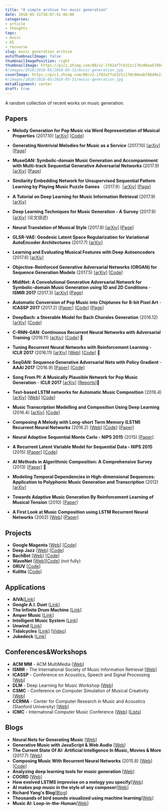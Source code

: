 ```yaml
---
title: "A simple archive for music generation"
date: 2018-05-31T16:07:41-04:00
categories:
- article
- thoughts
tags:
- music
- AI
- recourse
slug: music generation archive
autoThumbnailImage: false
thumbnailImagePosition: right
thumbnailImage: https://pic1.zhimg.com/80/v2-1f02af7c6321c170c06eab78849e212f_hd.jpg
#/images/2018/2018-05/2018-05-31/music-generation.jpg
coverImage: https://pic1.zhimg.com/80/v2-1f02af7c6321c170c06eab78849e212f_hd.jpg
#/images/2018/2018-05/2018-05-31/music-generation.jpg
metaAlignment: center
draft: true
---
```


A random collection of recent works on music generation.
<!--more-->

## Papers

- **Melody Generation for Pop Music via Word Representation of Musical Properties** (2017.10) [[arXiv](https://arxiv.org/abs/1710.11549)] [[Code](https://github.com/mil-tokyo/NeuralMelody)]

- **Generating Nontrivial Melodies for Music as a Service** (2017.10) [[arXiv](https://arxiv.org/abs/1710.02280)] [[Page](https://composing.ai)]

- **MuseGAN: Symbolic-domain Music Generation and Accompaniment with Multi-track Sequential Generative Adversarial Networks** (2017.9) [[arXiv](https://arxiv.org/abs/1709.06298)] [[Page](https://salu133445.github.io/musegan/)]

- **Similarity Embedding Network for Unsupervised Sequential Pattern Learning by Playing Music Puzzle Games** （2017.9）[[arXiv](https://arxiv.org/abs/1709.04384)] [[Page](https://remyhuang.github.io/DJnet)]

- **A Tutorial on Deep Learning for Music Information Retrieval** (2017.9) [[arXiv](https://arxiv.org/abs/1709.04396)]

- **Deep Learning Techniques for Music Generation - A Survey** (2017.9) [[arXiv](https://arxiv.org/abs/1709.01620)] (论文综述)

- **Neural Translation of Musical Style** (2017.8) [[arXiv](https://arxiv.org/abs/1708.03535)] [[Page](http://imanmalik.com/cs/2017/06/05/neural-style.html)]

- **GLSR-VAE: Geodesic Latent Space Regularization for Variational AutoEncoder Architectures** (2017.7) [[arXiv](https://arxiv.org/abs/1707.04588)]

- **Learning and Evaluating Musical Features with Deep Autoencoders** (2017.6) [[arXiv](https://arxiv.org/abs/1706.04486)]

- **Objective-Reinforced Generative Adversarial Networks (ORGAN) for Sequence Generation Models** (2017.5) [[arXiv](https://arxiv.org/abs/1705.10843)] [[Code](https://github.com/gablg1/ORGAN)]

- **MidiNet: A Convolutional Generative Adversarial Network for Symbolic-domain Music Generation using 1D and 2D Conditions** - **ISMIR 2017** (2017.3) [[arXiv](https://arxiv.org/abs/1703.10847)] [[Page](https://richardyang40148.github.io/TheBlog/midinet_arxiv_demo.html)] 

- **Automatic Conversion of Pop Music into Chiptunes for 8-bit Pixel Art** - **ICASSP 2017** (2017.2) [[Paper](http://mac.citi.sinica.edu.tw/~yang/pub/su17icassp_8bit.pdf)] [[Code](https://github.com/LemonATsu/pop-to-8bit)] [[Page](https://lemonatsu.github.io)]

- **DeepBach: a Steerable Model for Bach Chorales Generation** (2016.12) [[arXiv](https://arxiv.org/abs/1612.01010)] [[Code](https://github.com/Ghadjeres/DeepBach)]

- **C-RNN-GAN: Continuous Recurrent Neural Networks with Adversarial Training** (2016.11) [[arXiv](https://arxiv.org/abs/1611.09904)] [[Code](https://github.com/olofmogren/c-rnn-gan)] 🌟

- **Tuning Recurrent Neural Networks with Reinforcement Learning - ICLR 2017** (2016.11) [[arXiv](https://arxiv.org/abs/1611.02796)] [[Web](https://magenta.tensorflow.org/2016/11/09/tuning-recurrent-networks-with-reinforcement-learning)] [[Code](https://github.com/tensorflow/magenta/tree/master/magenta/models/rl_tuner)] 🌟

- **SeqGAN: Sequence Generative Adversarial Nets with Policy Gradient** - **AAAI 2017** (2016.9) [[Paper](http://www.aaai.org/ocs/index.php/AAAI/AAAI17/paper/download/14344/14489)] [[Code](https://github.com/LantaoYu/SeqGAN)]

- **Song From PI: A Musically Plausible Network for Pop Music Generation** - **ICLR 2017** [[arXiv](https://arxiv.org/abs/1611.03477)] [[Reports](http://www.theregister.co.uk/2016/11/11/ai_pop_music_maker/)]🌟

- **Text-based LSTM networks for Automatic Music Composition** (2016.4) [[arXiv](https://arxiv.org/abs/1604.05358#)] [[Web](https://keunwoochoi.wordpress.com/2016/02/23/lstmetallica/)] [[Code](https://github.com/keunwoochoi/LSTMetallica)]

- **Music Transcription Modelling and Composition Using Deep Learning** (2016.4) [[arXiv](https://arxiv.org/abs/1604.08723)] [[Code](https://github.com/IraKorshunova/folk-rnn)]

- **Composing A Melody with Long-short Term Memory (LSTM) Recurrent Neural Networks** (2016.2) [[Web](http://konstilackner.github.io/LSTM-RNN-Melody-Composer-Website/)] [[Code](https://github.com/konstilackner/LSTM-RNN-Melody-Composer)] [[Paper](http://konstilackner.github.io/LSTM-RNN-Melody-Composer-Website/Thesis_final01.pdf)]

- **Neural Adaptive Sequential Monte Carlo - NIPS 2015** (2015) [[Paper](http://papers.nips.cc/paper/5961-neural-adaptive-sequential-monte-carlo.pdf)]

- **A Recurrent Latent Variable Model for Sequential Data - NIPS 2015** (2015) [[Paper](http://papers.nips.cc/paper/5653-a-recurrent-latent-variable-model-for-sequential-data.pdf)] [[Code](https://github.com/jych/nips2015_vrnn)]

- **AI Methods in Algorithmic Composition: A Comprehensive Survey** (2013) [[Paper](http://www.jair.org/media/3908/live-3908-7454-jair.pdf)] 🌟

- **Modeling Temporal Dependencies in High-dimensional Sequences: Application to Polyphonic Music Generation and Transcription** (2012) [[arXiv](https://arxiv.org/abs/1206.6392)] 

- **Towards Adaptive Music Generation By Reinforcement Learning of Musical Tension** (2010) [[Paper](https://ccrma.stanford.edu/~slegroux/affect/pubs/SMC2010.pdf)]

- **A First Look at Music Composition using LSTM Recurrent Neural Networks** (2002) [[Web](http://www.iro.umontreal.ca/~eckdoug/blues/index.html)] [[Paper](http://www.iro.umontreal.ca/~eckdoug/blues/IDSIA-07-02.pdf)]

## Projects

-  **Google Magenta** [[Web](https://magenta.tensorflow.org/welcome-to-magenta)] [[Code](https://github.com/tensorflow/magenta)] 
- **Deep Jazz**  [[Web](https://deepjazz.io/)] [[Code](https://deepjazz.io/)]
- **BachBot** [[Web](http://bachbot.com/)] [[Code](https://github.com/feynmanliang/bachbot/)]
- **WaveNet** [[Web](https://deepmind.com/blog/wavenet-generative-model-raw-audio/)][[Code](https://github.com/ibab/tensorflow-wavenet)] (not fully)
- **GRUV** [[Code](https://github.com/MattVitelli/GRUV)]
- **Kulitta** [[Code](https://github.com/donya/Kulitta)]

## Applications

- **AIVA**[[Link](http://aiva.ai)]
- **Google A.I. Duet** [[Link](https://aiexperiments.withgoogle.com/ai-duet)]
- **The Infinite Drum Machine** [[Link](https://aiexperiments.withgoogle.com/drum-machine)]
- **Amper Music** [[Link](https://www.ampermusic.com/app#/)]
- **Intelligent Music System** [[Link](http://120.52.72.53/www.intelligentmusicsystems.com/c3pr90ntc0td/vid/tempo_shifting.mp4)]
- **Unwind** [[Link](http://unwind.ai)]
- **Tidalcycles** [[Link](https://tidalcycles.org)] [[Video](https://www.youtube.com/watch?v=xoa3OT8ncX0)]
- **Jukedeck** [[Link](https://www.jukedeck.com/)]

## Conferences&Workshops

- **ACM MM** - ACM MultiMedia [[Web](http://www.acmmm.org/2017)]
- **ISMIR** - The International Society of Music Information Retrieval [[Web](http://www.ismir.net/)]
- **ICASSP** - Conference on Acoustics, Speech and Signal Processing [[Web](http://www.ieee-icassp2017.org/)]
- **DLM** - Deep Learning for Music Workshop [[Web](http://dorienherremans.com/dlm2017/)]
- **CSMC** - Conference on Computer Simulation of Musical  Creativity [[Web](https://csmc2016.wordpress.com/)]
- **CCRMA** - Center for Computer Research in Music and Acoustics (Stanford University) [[Web](https://ccrma.stanford.edu/)]
- **ICMC** - Internatonal Computer Music Conference [[Web](http://www.icmc2017.com/)] [[Lists](http://www.icmc2017.com/cn/page1.html)]

## Blogs

- **Neural Nets for Generating Music** [[Web](https://medium.com/@kcimc/neural-nets-for-generating-music-f46dffac21c0)]
- **Generative Music with JavaScript & Web Audio** [[Web](https://teropa.info/generative-music-slides/)]
- **The Current State Of AI: Artificial Intelligence In Music, Movies & More** (2017.7) [[Web](http://www.hypebot.com/hypebot/2017/07/ai-today-the-current-state-of-artificial-intelligence.html)]
- **Composing Music With Recurrent Neural Networks** (2015.8) [[Web](http://www.hexahedria.com/2015/08/03/composing-music-with-recurrent-neural-networks/)] [[Code](https://github.com/hexahedria/biaxial-rnn-music-composition)]
- **Analyzing deep learning tools for music generation** [[Web](http://www.asimovinstitute.org/analyzing-deep-learning-tools-music/)]
- **COORD** [[Web](http://www.coord.fm/home/)] 
- **How evolved LSTMS improvise on a melogy you specify**[[Web](https://www.sentient.ai/sentient-labs/ea/lstm-music/)]
- **AI makes pop music in the style of any composer**[[Web](http://www.flow-machines.com/ai-makes-pop-music/)]
- **Richard Yang's Blog**[[Blog](https://richardyang40148.github.io/TheBlog/index.html)]
- **Thousands of bird sounds visualized using machine learning**[[Web](https://experiments.withgoogle.com/bird-sounds)]
- **Music AI: Loop-in-the-Human**[[Web](https://medium.com/@jayhardesty/music-ai-loop-in-the-human-1a15681e573e)]